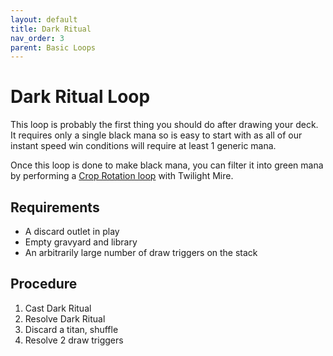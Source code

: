 ```yaml
---
layout: default
title: Dark Ritual
nav_order: 3
parent: Basic Loops
---
```


# Dark Ritual Loop

This loop is probably the first thing you should do after drawing your deck. It requires only a single black mana so is easy to start with as all of our instant speed win conditions will require at least 1 generic mana.

Once this loop is done to make black mana, you can filter it into green mana by performing a [Crop Rotation loop](./crop-rotation.md) with Twilight Mire.

## Requirements 

* A discard outlet in play
* Empty gravyard and library
* An arbitrarily large number of draw triggers on the stack

## Procedure

1. Cast Dark Ritual
1. Resolve Dark Ritual
1. Discard a titan, shuffle
1. Resolve 2 draw triggers
